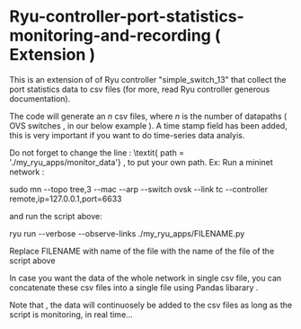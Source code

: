 # Ryu-controller-port-statistics-monitoring-and-recording ( Extension )

This is an extension of of Ryu controller "simple_switch_13" that collect the port statistics data to csv files (for more, read Ryu controller generous documentation).

The code will generate an $n$ csv files, where $n$ is the number of datapaths ( OVS switches , in our below example ). A time stamp field has been added, this is very  important if you want to do time-series data analyis. 


Do not forget to change the line :  \textit{ path = './my_ryu_apps/monitor_data'} , to put your own path.
Ex:
Run a mininet network :

sudo mn --topo tree,3 --mac --arp --switch ovsk  --link tc  --controller remote,ip=127.0.0.1,port=6633

and run the script above:

ryu run  --verbose --observe-links  ./my_ryu_apps/FILENAME.py 

Replace FILENAME with name of the file with the name of the file of the script above 

In case you want the data of the whole network in single csv file, you can concatenate these csv files into a single file using Pandas libarary .


Note that , the data will continuosely be added to the csv files as long as the script is monitoring, in real time... 
